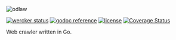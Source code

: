 ![odlaw](http://i.imgur.com/xZ1yGfJ.png)

  
[![wercker status](https://img.shields.io/wercker/ci/5491ef9c07fa3ea41500b8ee.svg "wercker status")](https://app.wercker.com/project/bykey/cfdaa289516c1264f054d7d208d89ec7)
[![godoc reference](https://img.shields.io/badge/godoc-reference-blue.svg "godoc reference")](https://godoc.org/github.com/nylar/odlaw)
[![license](http://img.shields.io/badge/license-unlicense-red.svg "license")](https://raw.githubusercontent.com/nylar/odlaw/master/LICENSE)
[![Coverage Status](https://coveralls.io/repos/nylar/odlaw/badge.png?branch=HEAD)](https://coveralls.io/r/nylar/odlaw?branch=HEAD)

  
Web crawler written in Go.
